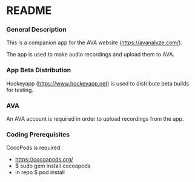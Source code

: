 # README #

### General Description ###
This is a companion app for the AVA website (https://avanalyze.com/).

The app is used to make audio recordings and upload them to AVA.

### App Beta Distribution ###
Hockeyapp (https://www.hockeyapp.net) is used to distribute beta builds for testing.

### AVA ###
An AVA account is required in order to upload recordings from the app.

### Coding Prerequisites ###
CocoPods is required

- https://cocoapods.org/
- $ sudo gem install cocoapods
- in repo $ pod install
